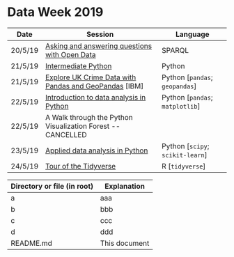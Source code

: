 # Data Week 2019


| Date | Session | Language |
| --- | --- | --- |
| 20/5/19 | [Asking and answering questions with Open Data](https://www.eventbrite.co.uk/e/asking-and-answering-questions-with-open-data-tickets-57979649693) | SPARQL |
| 21/5/19 | [Intermediate Python](https://www.eventbrite.co.uk/e/intermediate-python-tickets-56975527336) | Python |
| 21/5/19 | [Explore UK Crime Data with Pandas and GeoPandas](https://www.eventbrite.co.uk/e/explore-uk-crime-data-with-pandas-and-geopandas-tickets-56991346652) [IBM] | Python [`pandas`; `geopandas`] |
| 22/5/19 | [Introduction to data analysis in Python](https://www.eventbrite.co.uk/e/introduction-to-data-analysis-in-python-tickets-57387124434#) | Python [`pandas`; `matplotlib`] |
| 22/5/19 | A Walk through the Python Visualization Forest -- CANCELLED |  |
| 23/5/19 | [Applied data analysis in Python](https://www.eventbrite.co.uk/e/applied-data-analysis-in-python-tickets-57394621859) | Python [`scipy`; `scikit-learn`] |
| 24/5/19 | [Tour of the Tidyverse](https://www.eventbrite.co.uk/e/tour-of-the-tidyverse-tickets-58253135697#) | R [`tidyverse`] |






| Directory or file (in root) | Explanation |
| --- | --- |
| a | aaa |
| b | bbb |
| c | ccc |
| d | ddd |
| README.md | This document |

